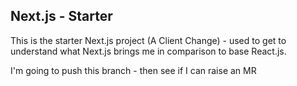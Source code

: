 ## Next.js  - Starter

This is the starter Next.js project (A Client Change) - used to get to understand what Next.js brings me in comparison to base React.js.

I'm going to push this branch - then see if I can raise an MR